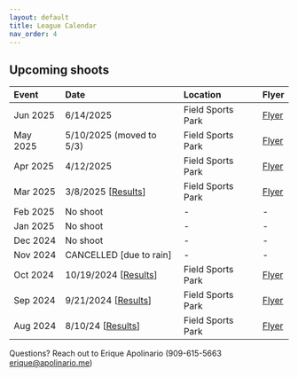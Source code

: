 ```yaml
---
layout: default
title: League Calendar
nav_order: 4
---
```


## Upcoming shoots

| Event | Date | Location | Flyer |
|:------|:-----|:--------|:-------|
|Jun 2025 | 6/14/2025 | Field Sports Park | <a href="/assets/PDFs/BASiC-Flyer-PDF-20250614.pdf" target="_blank" rel="noreferrer noopener">Flyer</a> |
|May 2025 | 5/10/2025 (moved to 5/3) | Field Sports Park | <a href="/assets/PDFs/BASiC-Flyer-PDF-20250510.pdf" target="_blank" rel="noreferrer noopener">Flyer</a> |
|Apr 2025 | 4/12/2025 | Field Sports Park | <a href="/assets/PDFs/BASiC-Flyer-PDF-20250412.pdf" target="_blank" rel="noreferrer noopener">Flyer</a> |
|Mar 2025 | 3/8/2025 [<a href="https://www.bayareaskeet.club/2025/03/08/March-Results.html" target="_blank" rel="noreferrer noopener">Results</a>] | Field Sports Park | <a href="/assets/PDFs/BASiC-Flyer-PDF-20250308.pdf" target="_blank" rel="noreferrer noopener">Flyer</a> |
|Feb 2025 | No shoot | - | - |
|Jan 2025 | No shoot | - | - |
|Dec 2024 | No shoot | - | - |
|Nov 2024 | CANCELLED [due to rain] | - | - |
|Oct 2024 | 10/19/2024 [<a href="https://www.bayareaskeet.club/2024/10/19/October-Results.html" target="_blank" rel="noreferrer noopener">Results</a>] | Field Sports Park | <a href="/assets/PDFs/BASiC-Flyer-PDF-20241019.pdf" target="_blank" rel="noreferrer noopener">Flyer</a> |
|Sep 2024 | 9/21/2024 [<a href="https://www.bayareaskeet.club/2024/09/21/September-Results.html" target="_blank" rel="noreferrer noopener">Results</a>] | Field Sports Park | <a href="/assets/PDFs/BASiC-Flyer-PDF-20240921.pdf" target="_blank" rel="noreferrer noopener">Flyer</a> |
|Aug 2024 | 8/10/24 [<a href="https://www.bayareaskeet.club/2024/08/10/August-Results.html" target="_blank" rel="noreferrer noopener">Results</a>] | Field Sports Park | <a href="/assets/PDFs/BASiC-Flyer-PDF-20240810.pdf" target="_blank" rel="noreferrer noopener">Flyer</a> |

Questions? Reach out to Erique Apolinario (909-615-5663 erique@apolinario.me)
